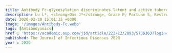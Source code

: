 ```yaml
---
title: Antibody Fc-glycosylation discriminates latent and active tuberculosis
description: Lu L*, <strong>Das J*</strong>, Grace P, Fortune S, Restrepo B, Alter G
date: 2020-02-20 15:01:35 +0300
image: '/images/Antibody-Fc.webp'
tags: [Antibodyomics]
href : 'https://academic.oup.com/jid/article/222/12/2093/5736363?login=false'
published: The Journal of Infectious Diseases 2020
year : 2020
---
```

